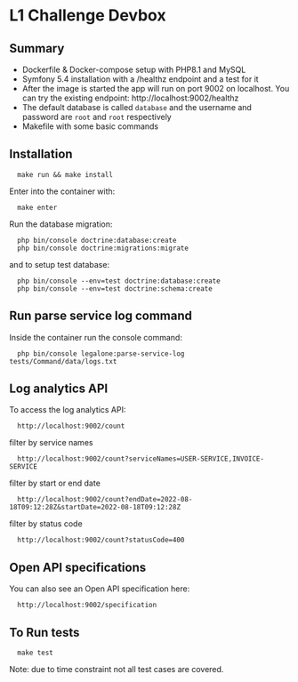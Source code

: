 # L1 Challenge Devbox

## Summary

- Dockerfile & Docker-compose setup with PHP8.1 and MySQL
- Symfony 5.4 installation with a /healthz endpoint and a test for it
- After the image is started the app will run on port 9002 on localhost. You can try the existing
  endpoint: http://localhost:9002/healthz
- The default database is called `database` and the username and password are `root` and `root`
  respectively
- Makefile with some basic commands

## Installation

```
  make run && make install
```
Enter into the container with:
```
  make enter
```
Run the database migration:
```
  php bin/console doctrine:database:create
  php bin/console doctrine:migrations:migrate
```
and to setup test database:
```
  php bin/console --env=test doctrine:database:create
  php bin/console --env=test doctrine:schema:create
```
## Run parse service log command

Inside the container run the console command:
```
  php bin/console legalone:parse-service-log tests/Command/data/logs.txt
```
## Log analytics API
To access the log analytics API:
```
  http://localhost:9002/count
```
filter by service names
```
  http://localhost:9002/count?serviceNames=USER-SERVICE,INVOICE-SERVICE
```
filter by start or end date
```
  http://localhost:9002/count?endDate=2022-08-18T09:12:28Z&startDate=2022-08-18T09:12:28Z
```
filter by status code
```
  http://localhost:9002/count?statusCode=400
```
## Open API specifications
You can also see an Open API specification here:
```
  http://localhost:9002/specification
```

## To Run tests

```
  make test
```

Note: due to time constraint not all test cases are covered.
